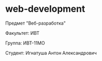 # web-development
Предмет "Веб-разработка"

Факультет: ИВТ

Группа: ИВТ-11МО

Студент: Игнатуша Антон Александрович
